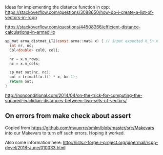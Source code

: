 
Ideas for implementing the distance function in cpp: <https://stackoverflow.com/questions/3088650/how-do-i-create-a-list-of-vectors-in-rcpp>

<https://stackoverflow.com/questions/44508366/efficient-distance-calculations-in-armadillo>

```c
sp_mat arma_distmat_LT2(const arma::mat& x) { // input expected X_{n x p} n << p                               
  int nr, nc;
  Col<double> col0, col1;

  nr = x.n_rows;
  nc = x.n_cols;

  sp_mat out(nc, nc);
  out = trimatl(x.t() * x, k=-1);
  return out;
}

```

<http://nonconditional.com/2014/04/on-the-trick-for-computing-the-squared-euclidian-distances-between-two-sets-of-vectors/>


## On errors from make check about assert

Copied from <https://github.com/mvuorre/bmlm/blob/master/src/Makevars> into our Makevars to turn off such errors. Hoping it worked.

Also some information here: <http://lists.r-forge.r-project.org/pipermail/rcpp-devel/2018-June/010033.html>


